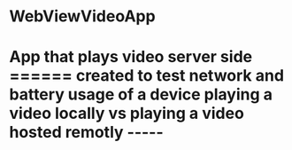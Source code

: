 <h1> WebViewVideoApp <h1>
App that plays video server side
======
created to test network and battery usage of a device playing a video locally vs playing a video hosted remotly
-----
